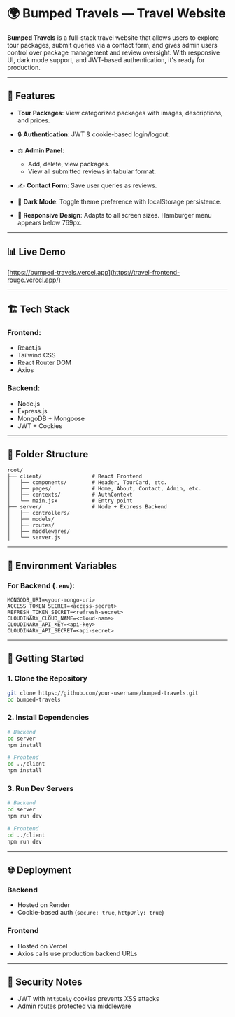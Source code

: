 # 🌍 Bumped Travels — Travel Website

**Bumped Travels** is a full-stack travel website that allows users to explore tour packages, submit queries via a contact form, and gives admin users control over package management and review oversight. With responsive UI, dark mode support, and JWT-based authentication, it's ready for production.

---

## 🚀 Features

*  **Tour Packages**: View categorized packages with images, descriptions, and prices.
* 🔒 **Authentication**: JWT & cookie-based login/logout.
* ⚖️ **Admin Panel**:

  * Add, delete, view packages.
  * View all submitted reviews in tabular format.
* ✍️ **Contact Form**: Save user queries as reviews.
* 🌙 **Dark Mode**: Toggle theme preference with localStorage persistence.
* 📱 **Responsive Design**: Adapts to all screen sizes. Hamburger menu appears below 769px.

---

## 📊 Live Demo

[https://bumped-travels.vercel.app](https://travel-frontend-rouge.vercel.app/)

---

## 🏗️ Tech Stack

### Frontend:

* React.js
* Tailwind CSS
* React Router DOM
* Axios

### Backend:

* Node.js
* Express.js
* MongoDB + Mongoose
* JWT + Cookies

---

## 📂 Folder Structure

```
root/
├── client/                # React Frontend
│   ├── components/        # Header, TourCard, etc.
│   ├── pages/             # Home, About, Contact, Admin, etc.
│   ├── contexts/          # AuthContext
│   └── main.jsx           # Entry point
├── server/                # Node + Express Backend
│   ├── controllers/
│   ├── models/
│   ├── routes/
│   ├── middlewares/
│   └── server.js
```

---

## 📁 Environment Variables

### For Backend (`.env`):

```env
MONGODB_URI=<your-mongo-uri>
ACCESS_TOKEN_SECRET=<access-secret>
REFRESH_TOKEN_SECRET=<refresh-secret>
CLOUDINARY_CLOUD_NAME=<cloud-name>
CLOUDINARY_API_KEY=<api-key>
CLOUDINARY_API_SECRET=<api-secret>
```

---

## 📅 Getting Started

### 1. Clone the Repository

```bash
git clone https://github.com/your-username/bumped-travels.git
cd bumped-travels
```

### 2. Install Dependencies

```bash
# Backend
cd server
npm install

# Frontend
cd ../client
npm install
```

### 3. Run Dev Servers

```bash
# Backend
cd server
npm run dev

# Frontend
cd ../client
npm run dev
```

---

## 🌐 Deployment

### Backend

* Hosted on Render
* Cookie-based auth (`secure: true`, `httpOnly: true`)

### Frontend

* Hosted on Vercel
* Axios calls use production backend URLs

---

## 🚫 Security Notes

* JWT with `httpOnly` cookies prevents XSS attacks
* Admin routes protected via middleware


